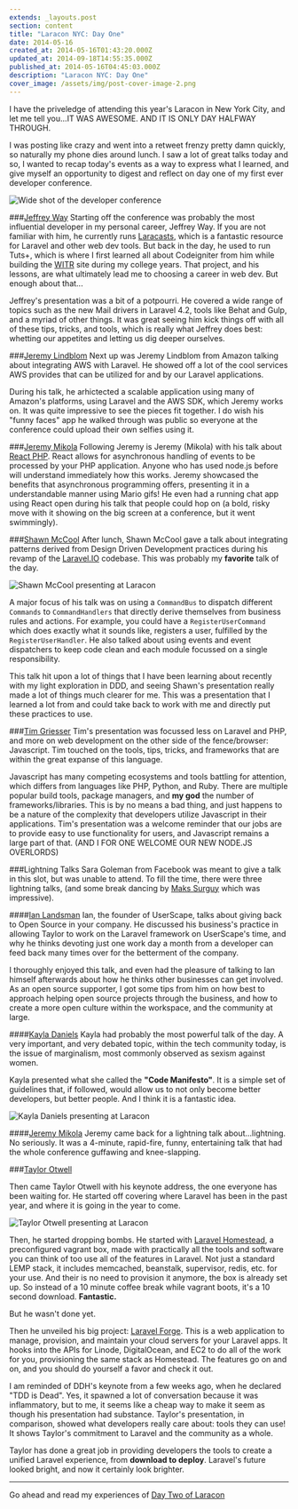 ```yaml
---
extends: _layouts.post
section: content
title: "Laracon NYC: Day One"
date: 2014-05-16
created_at: 2014-05-16T01:43:20.000Z
updated_at: 2014-09-18T14:55:35.000Z
published_at: 2014-05-16T04:45:03.000Z
description: "Laracon NYC: Day One"
cover_image: /assets/img/post-cover-image-2.png
---
```


I have the priveledge of attending this year's Laracon in New York City, and let me tell you...IT WAS AWESOME. AND IT IS ONLY DAY HALFWAY THROUGH.

I was posting like crazy and went into a retweet frenzy pretty damn quickly, so naturally my phone dies around lunch. I saw a lot of great talks today and so, I wanted to recap today's events as a way to express what I learned, and give myself an opportunity to digest and reflect on day one  of my first ever developer conference.

<img src="https://pbs.twimg.com/media/Bnrcn0_IMAE0iCR.jpg:large" alt="Wide shot of the developer conference" />

###[Jeffrey Way](https://twitter.com/jeffrey_way)
Starting off the conference was probably the most influential developer in my personal career, Jeffrey Way. If you are not familiar with him, he currently runs [Laracasts](https://laracasts.com), which is a fantastic resource for Laravel and other web dev tools. But back in the day, he used to run Tuts+, which is where I first learned all about Codeigniter from him while building the [WITR](http://witr.rit.edu) site during my college years. That project, and his lessons, are what ultimately lead me to choosing a career in web dev. But enough about that...

Jeffrey's presentation was a bit of a potpourri. He covered a wide range of topics such as the new Mail drivers in Laravel 4.2, tools like Behat and Gulp, and a myriad of other things. It was great seeing him kick things off with all of these tips, tricks, and tools, which is really what Jeffrey does best: whetting our appetites and letting us dig deeper ourselves.

###[Jeremy Lindblom](https://twitter.com/jeremeamia)
Next up was Jeremy Lindblom from Amazon talking about integrating AWS with Laravel. He showed off a lot of the cool services AWS provides that can be utilized for and by our Laravel applications. 

During his talk, he arhictected a scalable application using many of Amazon's platforms, using Laravel and the AWS SDK, which Jeremy works on. It was quite impressive to see the pieces fit together. I do wish his "funny faces" app he walked through was public so everyone at the conference could upload their own selfies using it.

###[Jeremy Mikola](https://twitter.com/jmikola)
Following Jeremy is Jeremy (Mikola) with his talk about [React PHP](http://reactphp.org/). React allows for asynchronous handling of events to be processed by your PHP application. Anyone who has used node.js before will understand immediately how this works. Jeremy showcased the benefits that asynchronous programming offers, presenting it in a understandable manner using Mario gifs! He even had a running chat app using React open during his talk that people could hop on (a bold, risky move with it showing on the big screen at a conference, but it went swimmingly).

###[Shawn McCool](https://twitter.com/ShawnMcCool)
After lunch, Shawn McCool gave a talk about integrating patterns derived from Design Driven Development practices during his revamp of the [Laravel.IO](http://laravel.io/forum) codebase. This was probably my **favorite** talk of the day. 

<img src="https://pbs.twimg.com/media/BnsiTmrCIAEDiw9.jpg:large" alt="Shawn McCool presenting at Laracon" />

A major focus of his talk was on using a `CommandBus` to dispatch different `Commands` to `CommandHandlers` that directly derive themselves from business rules and actions. For example, you could have a `RegisterUserCommand` which does exactly what it sounds like, registers a user, fulfilled by the `RegisterUserHandler`. He also talked about using events and event dispatchers to keep code clean and each module focussed on a single responsibility. 

This talk hit upon a lot of things that I have been learning about recently with my light exploration in DDD, and seeing Shawn's presentation really made a lot of things much clearer for me. This was a presentation that I learned a lot from and could take back to work with me and directly put these practices to use.

###[Tim Griesser](https://twitter.com/tgriesser)
Tim's presentation was focussed less on Laravel and PHP, and more on web development on the other side of the fence/browser: Javascript. Tim touched on the tools, tips, tricks, and frameworks that are within the great expanse of this language. 

Javascript has many competing ecosystems and tools battling for attention, which differs from languages like PHP, Python, and Ruby. There are multiple popular build tools, package managers, and **my god** the number of frameworks/libraries. This is by no means a bad thing, and just happens to be a nature of the complexity that developers utilize Javascript in their applications. Tim's presentation was a welcome reminder that our jobs are to provide easy to use functionality for users, and Javascript remains a large part of that. (AND I FOR ONE WELCOME OUR NEW NODE.JS OVERLORDS)

###Lightning Talks
Sara Goleman from Facebook was meant to give a talk in this slot, but was unable to attend. To fill the time, there were three lightning talks, (and some break dancing by [Maks Surguy](https://twitter.com/msurguy) which was impressive).

####[Ian Landsman](https://twitter.com/ianlandsman)
Ian, the founder of UserScape, talks about giving back to Open Source in your company. He discussed his business's practice in allowing Taylor to work on the Laravel framework on UserScape's time, and why he thinks devoting just one work day a month from a developer can feed back many times over for the betterment of the company.

I thoroughly enjoyed this talk, and even had the pleasure of talking to Ian himself afterwards about how he thinks other businesses can get involved. As an open source supporter, I got some tips from him on how best to approach helping open source projects through the business, and how to create a more open culture within the workspace, and the community at large.

####[Kayla Daniels](https://twitter.com/kayladnls)
Kayla had probably the most powerful talk of the day. A very important, and very debated topic, within the tech community today, is the issue of marginalism, most commonly observed as sexism against women. 

Kayla presented what she called the **"Code Manifesto"**. It is a simple set of guidelines that, if followed, would allow us to not only become better developers, but better people. And I think it is a fantastic idea. 

<img src="https://pbs.twimg.com/media/Bntd9tGIMAAwHZn.jpg" alt="Kayla Daniels presenting at Laracon" />

####[Jeremy Mikola](https://twitter.com/jmikola)
Jeremy came back for a lightning talk about...lightning. No seriously. It was a 4-minute, rapid-fire, funny, entertaining talk that had the whole conference guffawing and knee-slapping.

###[Taylor Otwell](https://twitter.com/taylorotwell)

Then came Taylor Otwell with his keynote address, the one everyone has been waiting for. He started off covering where Laravel has been in the past year, and where it is going in the year to come.

<img src="https://pbs.twimg.com/media/BntJUnhCcAAM1Ql.jpg:large" alt="Taylor Otwell presenting at Laracon" />

Then, he started dropping bombs. He started with [Laravel Homestead](http://laravel.com/docs/homestead), a preconfigured vagrant box, made with practically all the tools and software you can think of too use all of the features in Laravel. Not just a standard LEMP stack, it includes memcached, beanstalk, supervisor, redis, etc. for your use. And their is no need to provision it anymore, the box is already set up. So instead of a 10 minute coffee break while vagrant boots, it's a 10 second download. **Fantastic.**

But he wasn't done yet. 

Then he unveiled his big project: [Laravel Forge](https://forge.laravel.com/). This is a web application to manage, provision, and maintain your cloud servers for your Laravel apps. It hooks into the APIs for Linode, DigitalOcean, and EC2 to do all of the work for you, provisioning the same stack as Homestead. The features go on and on, and you should do yourself a favor and check it out.

I am reminded of DDH's keynote from a few weeks ago, when he declared "TDD is Dead". Yes, it spawned a lot of conversation because it was inflammatory, but to me, it seems like a cheap way to make it seem as though his presentation had substance. Taylor's presentation, in comparison, showed what developers really care about: tools they can use! It shows Taylor's commitment to Laravel and the community as a whole.

Taylor has done a great job in providing developers the tools to create a unified Laravel experience, from **download to deploy**. Laravel's future looked bright, and now it certainly look brighter.

---

Go ahead and read my experiences of [Day Two of Laracon](http://jpbetley.com/laracon-nyc-day-two/)
